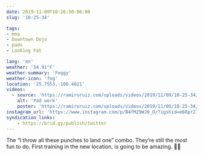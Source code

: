```yaml
---
date: 2019-11-09T10:26:50-06:00
slug: '10-25-34'

tags:
- mma
- Downtown Dojo
- pads
- Looking Fat

lang: 'en'
weather: '54.91°F'
weather-summary: 'Foggy'
weather-icon: 'fog'
location: '25.7553,-100.4021'
videos:
  - source: 'https://ramiroruiz.com/uploads/videos/2019/11/09/10-25-34/pad-work.mp4'
    alt: 'Pad work'
    poster: 'https://ramiroruiz.com/uploads/videos/2019/11/09/10-25-34/poster.jpg'
instagram_url: 'https://www.instagram.com/p/B4fMZ9WJ0_O/?igshid=e60pr2ldb7sb'
syndication_links:
    - https://brid.gy/publish/twitter
---
```

The “I throw all these punches to land one” combo. 
They’re still the most fun to do. 
First training in the new location, is going to be amazing. 👏🏼 

   